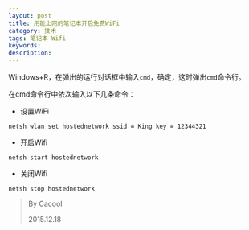 ```yaml
---
layout: post
title: 用能上网的笔记本开启免费WiFi
category: 技术
tags: 笔记本 Wifi
keywords: 
description: 
---
```



Windows+R，在弹出的运行对话框中输入`cmd`，确定，这时弹出`cmd`命令行。

在cmd命令行中依次输入以下几条命令：

* 设置WiFi

```
netsh wlan set hostednetwork ssid = King key = 12344321
```

* 开启Wifi

```
netsh start hostednetwork
```

* 关闭Wifi

```
netsh stop hostednetwork
```

>By Cacool
>
>2015.12.18